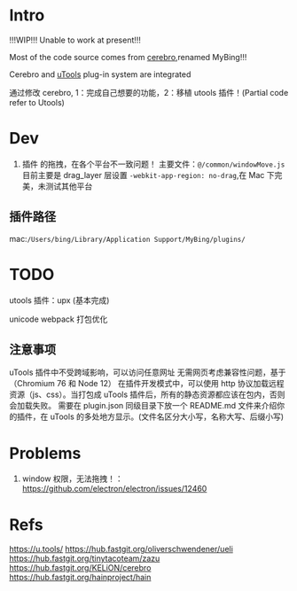 # Intro

!!!WIP!!! Unable to work at present!!!

Most of the code source comes from [cerebro](https://github.com/KELiON/cerebro),renamed MyBing!!!

Cerebro and [uTools](https://u.tools) plug-in system are integrated

通过修改 cerebro, 1：完成自己想要的功能，2：移植 utools 插件！(Partial code refer to Utools)

# Dev

1. 插件 的拖拽，在各个平台不一致问题！
   主要文件：`@/common/windowMove.js`
   目前主要是 drag_layer 层设置 `-webkit-app-region: no-drag`,在 Mac 下完美，未测试其他平台

## 插件路径

mac:`/Users/bing/Library/Application Support/MyBing/plugins/`

# TODO

utools 插件：upx (基本完成)

unicode webpack 打包优化

## 注意事项

uTools 插件中不受跨域影响，可以访问任意网址
无需网页考虑兼容性问题，基于（Chromium 76 和 Node 12）
在插件开发模式中，可以使用 http 协议加载远程资源（js、css）。当打包成 uTools 插件后，所有的静态资源都应该在包内，否则会加载失败。
需要在 plugin.json 同级目录下放一个 README.md 文件来介绍你的插件，在 uTools 的多处地方显示。(文件名区分大小写，名称大写、后缀小写)

# Problems

1. window 权限，无法拖拽！：https://github.com/electron/electron/issues/12460

# Refs

https://u.tools/
https://hub.fastgit.org/oliverschwendener/ueli
https://hub.fastgit.org/tinytacoteam/zazu
https://hub.fastgit.org/KELiON/cerebro
https://hub.fastgit.org/hainproject/hain

<!-- "chokidar": "^1.6.1", -->
